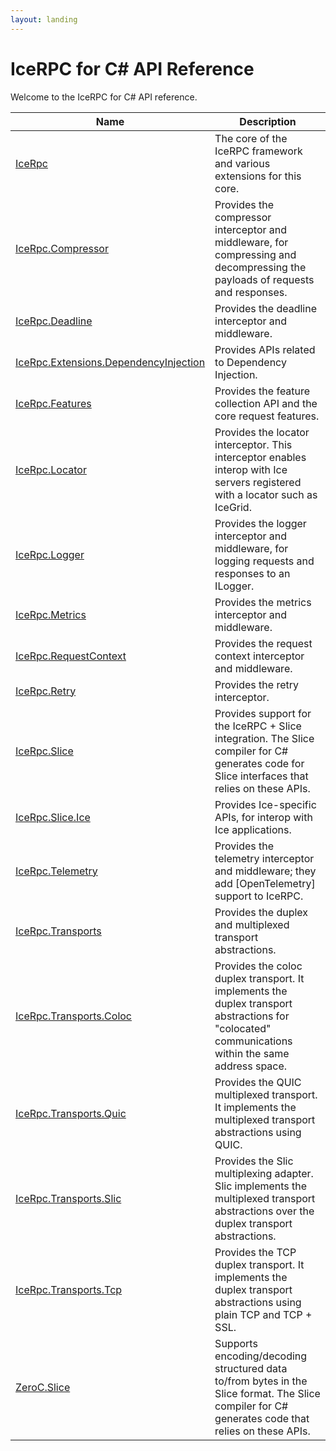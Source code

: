 ```yaml
---
layout: landing
---
```


# IceRPC for C# API Reference

Welcome to the IceRPC for C# API reference.

| Name                                    | Description                                                                                                                                        |
|-----------------------------------------|----------------------------------------------------------------------------------------------------------------------------------------------------|
| [IceRpc]                                | The core of the IceRPC framework and various extensions for this core.                                                                             |
| [IceRpc.Compressor]                     | Provides the compressor interceptor and middleware, for compressing and decompressing the payloads of requests and responses.                      |
| [IceRpc.Deadline]                       | Provides the deadline interceptor and middleware.                                                                                                  |
| [IceRpc.Extensions.DependencyInjection] | Provides APIs related to Dependency Injection.                                                                                                     |
| [IceRpc.Features]                       | Provides the feature collection API and the core request features.                                                                                 |
| [IceRpc.Locator]                        | Provides the locator interceptor. This interceptor enables interop with Ice servers registered with a locator such as IceGrid.                     |
| [IceRpc.Logger]                         | Provides the logger interceptor and middleware, for logging requests and responses to an ILogger.                                                  |
| [IceRpc.Metrics]                        | Provides the metrics interceptor and middleware.                                                                                                   |
| [IceRpc.RequestContext]                 | Provides the request context interceptor and middleware.                                                                                           |
| [IceRpc.Retry]                          | Provides the retry interceptor.                                                                                                                    |
| [IceRpc.Slice]                          | Provides support for the IceRPC + Slice integration. The Slice compiler for C# generates code for Slice interfaces that relies on these APIs.      |
| [IceRpc.Slice.Ice]                      | Provides Ice-specific APIs, for interop with Ice applications.                                                                                     |
| [IceRpc.Telemetry]                      | Provides the telemetry interceptor and middleware; they add [OpenTelemetry] support to IceRPC.                                                     |
| [IceRpc.Transports]                     | Provides the duplex and multiplexed transport abstractions.                                                                                        |
| [IceRpc.Transports.Coloc]               | Provides the coloc duplex transport. It implements the duplex transport abstractions for "colocated" communications within the same address space. |
| [IceRpc.Transports.Quic]                | Provides the QUIC multiplexed transport. It implements the multiplexed transport abstractions using QUIC.                                          |
| [IceRpc.Transports.Slic]                | Provides the Slic multiplexing adapter. Slic implements the multiplexed transport abstractions over the duplex transport abstractions.             |
| [IceRpc.Transports.Tcp]                 | Provides the TCP duplex transport. It implements the duplex transport abstractions using plain TCP and TCP + SSL.                                  |
| [ZeroC.Slice]                           | Supports encoding/decoding structured data to/from bytes in the Slice format. The Slice compiler for C# generates code that relies on these APIs.  |

[IceRpc]: https://docs.icerpc.dev/api/csharp/api/IceRpc.html
[IceRpc.Compressor]: https://docs.icerpc.dev/api/csharp/api/IceRpc.Compressor.html
[IceRpc.Deadline]: https://docs.icerpc.dev/api/csharp/api/IceRpc.Deadline.html
[IceRpc.Extensions.DependencyInjection]: https://docs.icerpc.dev/api/csharp/api/IceRpc.Extensions.DependencyInjection.html
[IceRpc.Features]: https://docs.icerpc.dev/api/csharp/api/IceRpc.Features.html
[IceRpc.Locator]: https://docs.icerpc.dev/api/csharp/api/IceRpc.Locator.html
[IceRpc.Logger]: https://docs.icerpc.dev/api/csharp/api/IceRpc.Logger.html
[IceRpc.Metrics]: https://docs.icerpc.dev/api/csharp/api/IceRpc.Metrics.html
[IceRpc.RequestContext]: https://docs.icerpc.dev/api/csharp/api/IceRpc.RequestContext.html
[IceRpc.Retry]: https://docs.icerpc.dev/api/csharp/api/IceRpc.Retry.html
[IceRpc.Slice]: https://docs.icerpc.dev/api/csharp/api/IceRpc.Slice.html
[IceRpc.Slice.Ice]: https://docs.icerpc.dev/api/csharp/api/IceRpc.Slice.Ice.html
[IceRpc.Telemetry]: https://docs.icerpc.dev/api/csharp/api/IceRpc.Telemetry.html
[IceRpc.Transports]: https://docs.icerpc.dev/api/csharp/api/IceRpc.Transports.html
[IceRpc.Transports.Coloc]: https://docs.icerpc.dev/api/csharp/api/IceRpc.Transports.Coloc.html
[IceRpc.Transports.Quic]: https://docs.icerpc.dev/api/csharp/api/IceRpc.Transports.Quic.html
[IceRpc.Transports.Slic]: https://docs.icerpc.dev/api/csharp/api/IceRpc.Transports.Slic.html
[IceRpc.Transports.Tcp]: https://docs.icerpc.dev/api/csharp/api/IceRpc.Transports.Tcp.html
[ZeroC.Slice]: https://docs.icerpc.dev/api/csharp/api/ZeroC.Slice.html
